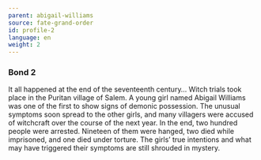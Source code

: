 ```yaml
---
parent: abigail-williams
source: fate-grand-order
id: profile-2
language: en
weight: 2
---
```


### Bond 2

It all happened at the end of the seventeenth century…
Witch trials took place in the Puritan village of Salem.
A young girl named Abigail Williams was one of the first to show signs of demonic possession.
The unusual symptoms soon spread to the other girls, and many villagers were accused of witchcraft over the course of the next year.
In the end, two hundred people were arrested. Nineteen of them were hanged, two died while imprisoned, and one died under torture.
The girls’ true intentions and what may have triggered their symptoms are still shrouded in mystery.
